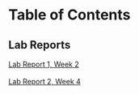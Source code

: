 # Table of Contents
## Lab Reports
[Lab Report 1, Week 2](https://kathegnosis.github.io/cse15l-lab-reports/lab-report-1-week-2)
<br>\
[Lab Report 2, Week 4](https://kathegnosis.github.io/cse15l-lab-reports/lab-report-2-week-4)
